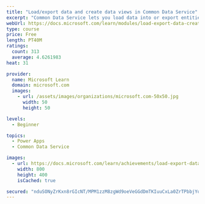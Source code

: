 ```yaml
---
title: "Load/export data and create data views in Common Data Service"
excerpt: "Common Data Service lets you load data into or export entities from other entities by using Microsoft Excel. You can also create views to quickly review data that is stored within an entity."
webUrl: https://docs.microsoft.com/learn/modules/load-export-data-create-data-views/
type: course
price: Free
length: PT40M
ratings:
  count: 313
  average: 4.6261983
heat: 31

provider:
  name: Microsoft Learn
  domain: microsoft.com
  images:
    - url: /assets/images/organizations/microsoft.com-50x50.jpg
      width: 50
      height: 50

levels:
  - Beginner

topics:
  - Power Apps
  - Common Data Service

images:
  - url: https://docs.microsoft.com/learn/achievements/load-export-data-create-data-views-social.png
    width: 800
    height: 400
    isCached: true

secured: "nduSONyZrKxn8rGIcNT/MPM1zzM8zgWd9oeVeGGdDmTKIuuCxLa0ZrTPbbjYqwMgCx2+wFFJ12yPGgcpnc1NqmirLPQD83owMqA6oMrC+0/ArZozloAz9FZVvs1fkTatm/ljUq63bD6dCqyvKPu/9SV5mYNnk0c58W4O6O8KSw+24n6x7JUZ74JGlHm0vLI7KhX9LaqUQeXI2THkuo4MTXRlOw9yQVCSNyO4mgQN6psrDuc9SUsgAZuLK+9nV3zSLXMXq+GsQ2CdYqUunuLLbIFJ1bmnwogAJ50funfXYnOubGTCIFiTc5wLPM4e+vXVkO1KW8tsGcHDHZndnGTRy2NrfrDhRDyQcvQG2UbTolaC7vuFDRF2vooJIloD4YX70fE0YqWpxpailxF2dKSDWLM6CVS8SKJbaGkaaa2YROI=;NmjSCkCkGrHAfAIu2gk9+Q=="
---
```


